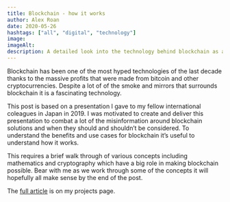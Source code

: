 ```yaml
---
title: Blockchain - how it works
author: Alex Roan
date: 2020-05-26
hashtags: ["all", "digital", "technology"]
image:
imageAlt: 
description: A detailed look into the technology behind blockchain as a way to understand suitable use cases.
---
```


Blockchain has been one of the most hyped technologies of the last decade thanks to the massive profits that were made from bitcoin and other cryptocurrencies. Despite a lot of of the smoke and mirrors that surrounds blockchain it is a fascinating technology.

This post is based on a presentation I gave to my fellow international coleagues in Japan in 2019. I was motivated to create and deliver this presentation to combat a lot of the misinformation around blockchain solutions and when they should and shouldn’t be considered. To understand the benefits and use cases for blockchain it’s useful to understand how it works.

This requires a brief walk through of various concepts including mathematics and cryptography which have a big role in making blockchain possible. Bear with me as we work through some of the concepts it will hopefully all make sense by the end of the post.

The [full article](/projects/blockchain/) is on my projects page.
